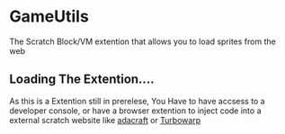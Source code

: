 # GameUtils

The Scratch Block/VM extention that allows you to load sprites from the web

## Loading The Extention....

As this is a Extention still in prerelese, You Have to have accsess to a developer console, or have a browser extention to inject code into a external scratch website like [adacraft](https://adacraft.org/) or [Turbowarp](https://turbowarp.org)
